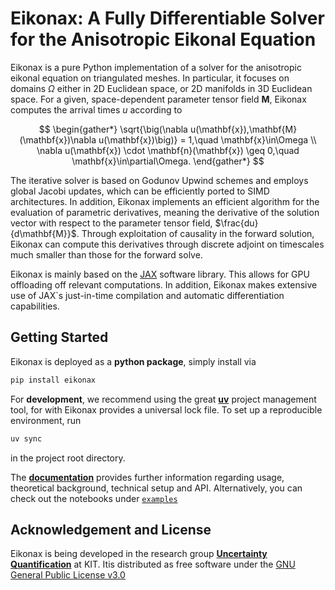 # Eikonax: A Fully Differentiable Solver for the Anisotropic Eikonal Equation

Eikonax is a pure Python implementation of a solver for the anisotropic eikonal equation on triangulated meshes. In particular, it focuses on domains $\Omega$ either in 2D Euclidean space, or 2D manifolds in 3D Euclidean space. For a given, space-dependent parameter tensor field $\mathbf{M}$, Eikonax computes the arrival times $u$ according to

$$
\begin{gather*}
\sqrt{\big(\nabla u(\mathbf{x}),\mathbf{M}(\mathbf{x})\nabla u(\mathbf{x})\big)} = 1,\quad \mathbf{x}\in\Omega \\
\nabla u(\mathbf{x}) \cdot \mathbf{n}(\mathbf{x}) \geq 0,\quad \mathbf{x}\in\partial\Omega.
\end{gather*}
$$

The iterative solver is based on Godunov Upwind schemes and employs global Jacobi updates, which can be efficiently ported to SIMD architectures.
In addition, Eikonax implements an efficient algorithm for the evaluation of parametric derivatives, meaning the derivative of the solution vector with respect to the parameter tensor field, $\frac{du}{d\mathbf{M}}$. Through exploitation of causality in the forward solution, Eikonax can compute this derivatives through discrete adjoint on timescales much smaller than those for the forward solve.

Eikonax is mainly based on the [JAX](https://jax.readthedocs.io/en/latest/) software library. This allows for GPU offloading off relevant computations. In addition, Eikonax makes extensive use of JAX`s just-in-time compilation and automatic differentiation capabilities.


## Getting Started

Eikonax is deployed as a **python package**, simply install via
```bash
pip install eikonax
```

For **development**, we recommend using the great [**uv**](https://docs.astral.sh/uv/) project management tool, for with Eikonax provides a universal lock file. To set up a reproducible environment, run
```bash
uv sync
```
in the project root directory.

The [**documentation**](docs/build/index.html) provides further information regarding usage, theoretical background, technical setup and API. Alternatively, you can check out the notebooks under [`examples`](examples/)


## Acknowledgement and License

Eikonax is being developed in the research group [**Uncertainty Quantification**](https://www.scc.kit.edu/forschung/uq.php) at KIT. Itis distributed as free software under the [GNU General Public License v3.0](https://choosealicense.com/licenses/gpl-3.0/)
